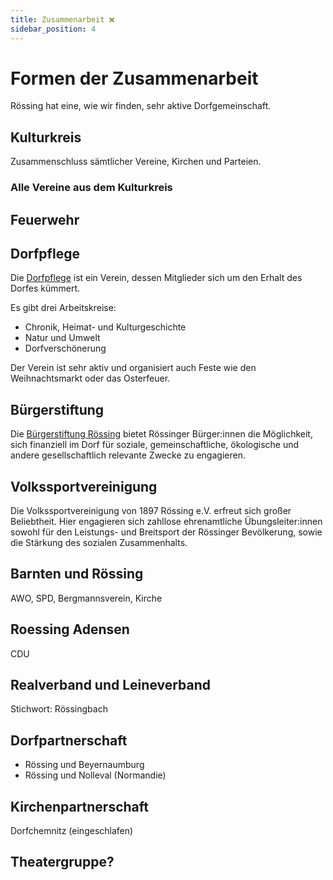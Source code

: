 ```yaml
---
title: Zusammenarbeit ❌
sidebar_position: 4
---
```


# Formen der Zusammenarbeit

Rössing hat eine, wie wir finden, sehr aktive Dorfgemeinschaft.

## Kulturkreis

Zusammenschluss sämtlicher Vereine, Kirchen und Parteien.

### Alle Vereine aus dem Kulturkreis

## Feuerwehr

## Dorfpflege

Die [Dorfpflege](https://www.dorfpflege-roessing.de/) ist ein Verein, dessen
Mitglieder sich um den Erhalt des Dorfes kümmert.

Es gibt drei Arbeitskreise:

- Chronik, Heimat- und Kulturgeschichte
- Natur und Umwelt
- Dorfverschönerung

Der Verein ist sehr aktiv und organisiert auch Feste wie den Weihnachtsmarkt
oder das Osterfeuer.

## Bürgerstiftung

Die [Bürgerstiftung Rössing](https://buergerstiftung-roessing.de/) bietet
Rössinger Bürger:innen die Möglichkeit, sich finanziell im Dorf für soziale,
gemeinschaftliche, ökologische und andere gesellschaftlich relevante Zwecke zu
engagieren.

## Volkssportvereinigung

Die Volkssportvereinigung von 1897 Rössing e.V. erfreut sich großer Beliebtheit.
Hier engagieren sich zahllose ehrenamtliche Übungsleiter:innen sowohl für den
Leistungs- und Breitsport der Rössinger Bevölkerung, sowie die Stärkung des
sozialen Zusammenhalts.

## Barnten und Rössing

AWO, SPD, Bergmannsverein, Kirche

## Roessing Adensen

CDU

## Realverband und Leineverband

Stichwort: Rössingbach

## Dorfpartnerschaft

- Rössing und Beyernaumburg
- Rössing und Nolleval (Normandie)

## Kirchenpartnerschaft

Dorfchemnitz (eingeschlafen)

## Theatergruppe?
